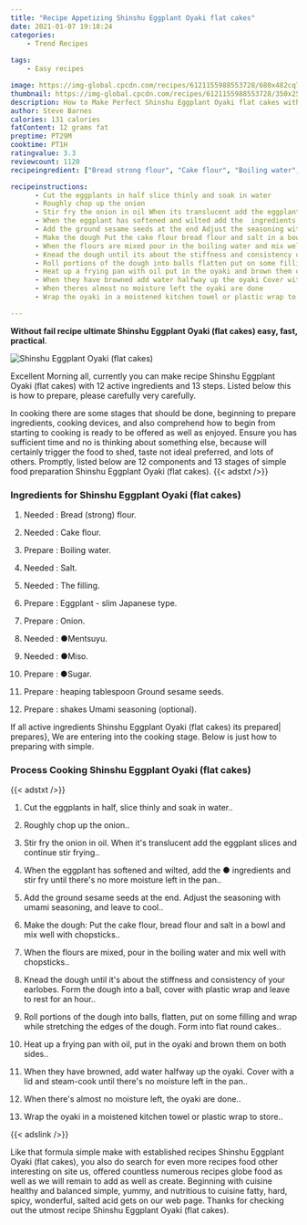 ```yaml
---
title: "Recipe Appetizing Shinshu Eggplant Oyaki flat cakes"
date: 2021-01-07 19:18:24
categories:
    - Trend Recipes
    
tags:
    - Easy recipes

image: https://img-global.cpcdn.com/recipes/6121155988553728/680x482cq70/shinshu-eggplant-oyaki-flat-cakes-recipe-main-photo.jpg
thumbnail: https://img-global.cpcdn.com/recipes/6121155988553728/350x250cq70/shinshu-eggplant-oyaki-flat-cakes-recipe-main-photo.jpg
description: How to Make Perfect Shinshu Eggplant Oyaki flat cakes with 12 ingredients and 13 stages of easy cooking.
author: Steve Barnes
calories: 131 calories
fatContent: 12 grams fat
preptime: PT29M
cooktime: PT1H
ratingvalue: 3.3
reviewcount: 1120
recipeingredient: ["Bread strong flour", "Cake flour", "Boiling water", "Salt", "The filling", "Eggplant  slim Japanese type", "Onion", "Mentsuyu", "Miso", "Sugar", "heaping tablespoon Ground sesame seeds", "shakes Umami seasoning optional"]

recipeinstructions: 
      - Cut the eggplants in half slice thinly and soak in water 
      - Roughly chop up the onion 
      - Stir fry the onion in oil When its translucent add the eggplant slices and continue stir frying 
      - When the eggplant has softened and wilted add the  ingredients and stir fry until theres no more moisture left in the pan 
      - Add the ground sesame seeds at the end Adjust the seasoning with umami seasoning and leave to cool 
      - Make the dough Put the cake flour bread flour and salt in a bowl and mix well with chopsticks 
      - When the flours are mixed pour in the boiling water and mix well with chopsticks 
      - Knead the dough until its about the stiffness and consistency of your earlobes Form the dough into a ball cover with plastic wrap and leave to rest for an hour 
      - Roll portions of the dough into balls flatten put on some filling and wrap while stretching the edges of the dough Form into flat round cakes 
      - Heat up a frying pan with oil put in the oyaki and brown them on both sides 
      - When they have browned add water halfway up the oyaki Cover with a lid and steamcook until theres no moisture left in the pan 
      - When theres almost no moisture left the oyaki are done 
      - Wrap the oyaki in a moistened kitchen towel or plastic wrap to store

---
```




**Without fail recipe ultimate Shinshu Eggplant Oyaki (flat cakes) easy, fast, practical**. 


![Shinshu Eggplant Oyaki (flat cakes)](https://img-global.cpcdn.com/recipes/6121155988553728/680x482cq70/shinshu-eggplant-oyaki-flat-cakes-recipe-main-photo.jpg "Shinshu Eggplant Oyaki (flat cakes)")




Excellent Morning all, currently you can make recipe Shinshu Eggplant Oyaki (flat cakes) with 12 active ingredients and 13 steps. Listed below this is how to prepare, please carefully very carefully.

In cooking there are some stages that should be done, beginning to prepare ingredients, cooking devices, and also comprehend how to begin from starting to cooking is ready to be offered as well as enjoyed. Ensure you has sufficient time and no is thinking about something else, because will certainly trigger the food to shed, taste not ideal preferred, and lots of others. Promptly, listed below are 12 components and 13 stages of simple food preparation Shinshu Eggplant Oyaki (flat cakes).
{{< adstxt />}}

### Ingredients for Shinshu Eggplant Oyaki (flat cakes)


1. Needed  : Bread (strong) flour.

1. Needed  : Cake flour.

1. Prepare  : Boiling water.

1. Needed  : Salt.

1. Needed  : The filling.

1. Prepare  : Eggplant - slim Japanese type.

1. Prepare  : Onion.

1. Needed  : ●Mentsuyu.

1. Needed  : ●Miso.

1. Prepare  : ●Sugar.

1. Prepare  : heaping tablespoon Ground sesame seeds.

1. Prepare  : shakes Umami seasoning (optional).



If all active ingredients Shinshu Eggplant Oyaki (flat cakes) its prepared| prepares}, We are entering into the cooking stage. Below is just how to preparing with simple.

### Process Cooking Shinshu Eggplant Oyaki (flat cakes)

{{< adstxt />}}


1. Cut the eggplants in half, slice thinly and soak in water..



1. Roughly chop up the onion..



1. Stir fry the onion in oil. When it&#39;s translucent add the eggplant slices and continue stir frying..



1. When the eggplant has softened and wilted, add the ● ingredients and stir fry until there&#39;s no more moisture left in the pan..



1. Add the ground sesame seeds at the end. Adjust the seasoning with umami seasoning, and leave to cool..



1. Make the dough: Put the cake flour, bread flour and salt in a bowl and mix well with chopsticks..



1. When the flours are mixed, pour in the boiling water and mix well with chopsticks..



1. Knead the dough until it&#39;s about the stiffness and consistency of your earlobes. Form the dough into a ball, cover with plastic wrap and leave to rest for an hour..



1. Roll portions of the dough into balls, flatten, put on some filling and wrap while stretching the edges of the dough. Form into flat round cakes..



1. Heat up a frying pan with oil, put in the oyaki and brown them on both sides..



1. When they have browned, add water halfway up the oyaki. Cover with a lid and steam-cook until there&#39;s no moisture left in the pan..



1. When there&#39;s almost no moisture left, the oyaki are done..



1. Wrap the oyaki in a moistened kitchen towel or plastic wrap to store..





{{< adslink />}}

Like that formula simple make with established recipes Shinshu Eggplant Oyaki (flat cakes), you also do search for even more recipes food other interesting on site us, offered countless numerous recipes globe food as well as we will remain to add as well as create. Beginning with cuisine healthy and balanced simple, yummy, and nutritious to cuisine fatty, hard, spicy, wonderful, salted acid gets on our web page. Thanks for checking out the utmost recipe Shinshu Eggplant Oyaki (flat cakes).
